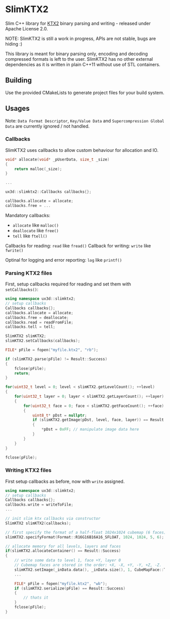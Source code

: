 # SlimKTX2
Slim C++ library for [KTX2](http://github.khronos.org/KTX-Specification/) binary parsing and writing - released under Apache License 2.0.

NOTE: SlimKTX2 is still a work in progress, APIs are not stable, bugs are hiding :)

This library is meant for binary parsing only, encoding and decoding compressed formats is left to the user. SlimKTX2 has no other external dependencies as it is written in plain C++11 without use of STL containers.

## Building

Use the provided CMakeLists to generate project files for your build system.

## Usages

Note: `Data Format Descriptor`, `Key/Value Data` and `Supercompression Global Data` are currently ignored / not handled.

### Callbacks

SlimKTX2 uses callbacks to allow custom behaviour for allocation and IO.
```cpp
void* allocate(void* _pUserData, size_t _size)
{
	return malloc(_size);
}

...

ux3d::slimktx2::Callbacks callbacks{};

callbacks.allocate = allocate;
callbacks.free = ...
```

Mandatory callbacks:
* `allocate` like `malloc()`
* `deallocate` like `free()`
* `tell` like `ftell()`

Callbacks for reading: `read` like `fread()` 
Callback for writing: `write` like `fwrite()`

Optinal for logging and error reporting:  `log` like `printf()`

### Parsing KTX2 files

First, setup callbacks required for reading and set them with `setCallbacks()`:

```cpp
using namespace ux3d::slimktx2;
// setup callbacks
Callbacks callbacks{};
callbacks.allocate = allocate;
callbacks.free = deallocate;
callbacks.read = readFromFile;
callbacks.tell = tell;

SlimKTX2 slimKTX2;
slimKTX2.setCallbacks(callbacks);

FILE* pFile = fopen("myfile.ktx2", "rb");

if (slimKTX2.parse(pFile) != Result::Success)
{
	fclose(pFile);
	return;
}

for(uint32_t level = 0; level < slimKTX2.getLevelCount(); ++level)
{
    for(uint32_t layer = 0; layer < slimKTX2.getLayerCount(); ++layer)
    {
        for(uint32_t face = 0; face < slimKTX2.getFaceCount(); ++face)
        {
            uint8_t* pDst = nullptr;
            if (slimKTX2.getImage(pDst, level, face, layer)) == Result::Success)
            {
                *pDst = 0xFF; // manipulate image data here
            }
        }
    }
}

fclose(pFile);
```

### Writing KTX2 files

First setup callbacks as before, now with `write` assigned.

```cpp
using namespace ux3d::slimktx2;
// setup callbacks
Callbacks callbacks{};
callbacks.write = writeToFile;
...

// init slim ktx callbacks via constructor
SlimKTX2 slimKTX2(callbacks);

// first specify the format of a half-float 1024x1024 cubemap (6 faces) with 5 mip levels:
slimKTX2.specifyFormat(Format::R16G16B16A16_SFLOAT, 1024, 1024, 5, 6);

// allocate memory for all levels, layers and faces
if(slimKTX2.allocateContainer() == Result::Success)
{
    // write some data to level 1, face +Y, layer 0
    // Cubemap faces are stored in the order: +X, -X, +Y, -Y, +Z, -Z.
    slimKTX2.setImage(_inData.data(), _inData.size(), 1, CubeMapFace::Top, 0);
    ...

    FILE* pFile = fopen("myfile.ktx2", "wb");
    if (slimKTX2.serialize(pFile) == Result::Success)
    {
        // thats it
    }
    fclose(pFile);
}
```